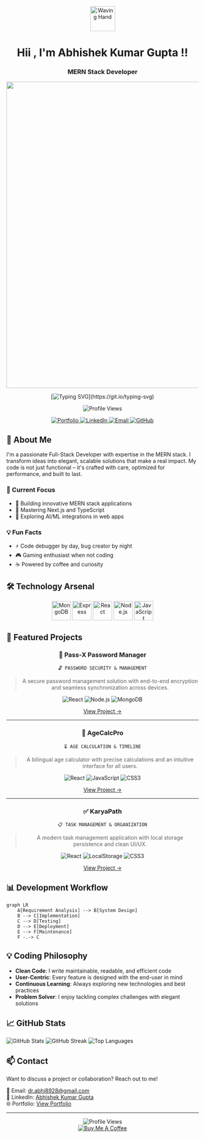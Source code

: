 <div align="center">
  <img src="https://raw.githubusercontent.com/Tarikul-Islam-Anik/Animated-Fluent-Emojis/master/Emojis/Hand%20gestures/Waving%20Hand.png" alt="Waving Hand" width="65" height="65" />

# Hii , I'm Abhishek Kumar Gupta !!
### MERN Stack Developer

<img src="https://user-images.githubusercontent.com/74038190/212750155-3ceddfbd-19d3-40a3-87af-8d329c8323c4.gif" width="800">

[![Typing SVG](https://readme-typing-svg.demolab.com?font=Poppins&weight=600&size=35&duration=4000&pause=1000&color=4C84FF&center=true&vCenter=true&random=false&width=800&lines=Hi+👋+I'm+Abhishek+Kumar+Gupta;A+Passionate+MERN+Stack+Developer;Building+Innovative+Web+Solutions;Let's+Create+Something+Amazing+Together!)](https://git.io/typing-svg)

![Profile Views](https://komarev.com/ghpvc/?username=developerabhi02&color=4C84FF)

<a href="https://abhiportfolio-developerabhi02s-projects.vercel.app/" target="_blank">
  <img src="https://custom-icon-badges.demolab.com/badge/Portfolio-FF5722?style=for-the-badge&logo=browser&logoColor=white" alt="Portfolio" />
</a>
<a href="https://www.linkedin.com/in/developerabhi02/" target="_blank">
  <img src="https://custom-icon-badges.demolab.com/badge/LinkedIn-0077B5?style=for-the-badge&logo=linkedin&logoColor=white" alt="LinkedIn" />
</a>
<a href="mailto:dr.abhi8928@gmail.com" target="_blank">
  <img src="https://custom-icon-badges.demolab.com/badge/Email-D14836?style=for-the-badge&logo=gmail&logoColor=white" alt="Email" />
</a>
<a href="https://github.com/developerabhi02" target="_blank">
  <img src="https://custom-icon-badges.demolab.com/badge/GitHub-1F2328?style=for-the-badge&logo=github&logoColor=white" alt="GitHub" />
</a>
</div>

## 💫 About Me

I'm a passionate Full-Stack Developer with expertise in the MERN stack. I transform ideas into elegant, scalable solutions that make a real impact. My code is not just functional – it's crafted with care, optimized for performance, and built to last.

### 🚀 Current Focus
- 🔭 Building innovative MERN stack applications
- 🌱 Mastering Next.js and TypeScript
- 🤖 Exploring AI/ML integrations in web apps

### 💡 Fun Facts
- ⚡ Code debugger by day, bug creator by night
- 🎮 Gaming enthusiast when not coding
- ☕ Powered by coffee and curiosity

## 🛠️ Technology Arsenal

<div align="center">
  <img src="https://skillicons.dev/icons?i=mongodb" alt="MongoDB" height="50" />
  <img src="https://skillicons.dev/icons?i=express" alt="Express" height="50" />
  <img src="https://skillicons.dev/icons?i=react" alt="React" height="50" />
  <img src="https://skillicons.dev/icons?i=nodejs" alt="Node.js" height="50" />
  <img src="https://skillicons.dev/icons?i=js" alt="JavaScript" height="50" />
</div>

## 🌟 Featured Projects

<div align="center">

### 🔐 Pass-X Password Manager

```
🔓 PASSWORD SECURITY & MANAGEMENT
```

> A secure password management solution with end-to-end encryption and seamless synchronization across devices.

![React](https://img.shields.io/badge/-React-61DAFB?style=flat-square&logo=react&logoColor=black)
![Node.js](https://img.shields.io/badge/-Node.js-339933?style=flat-square&logo=node.js&logoColor=white)
![MongoDB](https://img.shields.io/badge/-MongoDB-47A248?style=flat-square&logo=mongodb&logoColor=white)

[View Project →](https://password-manager-v2-1.onrender.com/login)

---

### 📅 AgeCalcPro

```
⏳ AGE CALCULATION & TIMELINE
```

> A bilingual age calculator with precise calculations and an intuitive interface for all users.

![React](https://img.shields.io/badge/-React-61DAFB?style=flat-square&logo=react&logoColor=black)
![JavaScript](https://img.shields.io/badge/-JavaScript-F7DF1E?style=flat-square&logo=javascript&logoColor=black)
![CSS3](https://img.shields.io/badge/-CSS3-1572B6?style=flat-square&logo=css3&logoColor=white)

[View Project →](https://celebrated-sprinkles-05c8f0.netlify.app/)

---

### ✅ KaryaPath

```
📋 TASK MANAGEMENT & ORGANIZATION
```

> A modern task management application with local storage persistence and clean UI/UX.

![React](https://img.shields.io/badge/-React-61DAFB?style=flat-square&logo=react&logoColor=black)
![LocalStorage](https://img.shields.io/badge/-LocalStorage-4285F4?style=flat-square&logo=googlechrome&logoColor=white)
![CSS3](https://img.shields.io/badge/-CSS3-1572B6?style=flat-square&logo=css3&logoColor=white)

[View Project →](https://regal-liger-1b7b7c.netlify.app/)

</div>

## 📊 Development Workflow

```mermaid
graph LR
    A[Requirement Analysis] --> B[System Design]
    B --> C[Implementation]
    C --> D[Testing]
    D --> E[Deployment]
    E --> F[Maintenance]
    F -.-> C
```

## 💡 Coding Philosophy

* **Clean Code**: I write maintainable, readable, and efficient code
* **User-Centric**: Every feature is designed with the end-user in mind
* **Continuous Learning**: Always exploring new technologies and best practices
* **Problem Solver**: I enjoy tackling complex challenges with elegant solutions

## 📈 GitHub Stats

![GitHub Stats](https://github-readme-stats.vercel.app/api?username=developerabhi02&show_icons=true&theme=radical)
![GitHub Streak](https://github-readme-streak-stats.herokuapp.com/?user=developerabhi02&theme=radical)
![Top Languages](https://github-readme-stats.vercel.app/api/top-langs/?username=developerabhi02&layout=compact&theme=radical)

## 📫 Contact

Want to discuss a project or collaboration? Reach out to me!

📧 Email: dr.abhi8928@gmail.com  
💼 LinkedIn: [Abhishek Kumar Gupta](https://www.linkedin.com/in/developerabhi02/)  
🌐 Portfolio: [View Portfolio](https://abhiportfolio-developerabhi02s-projects.vercel.app/)

---

<div align="center">
  <img src="https://komarev.com/ghpvc/?username=developerabhi02&label=Profile+Views&color=blueviolet" alt="Profile Views" />
  <br />
  <a href="https://www.buymeacoffee.com/abhishekgupta" target="_blank">
    <img src="https://img.shields.io/badge/Buy_Me_A_Coffee-FFDD00?style=for-the-badge&logo=buy-me-a-coffee&logoColor=black" alt="Buy Me A Coffee" />
  </a>
</div> 
